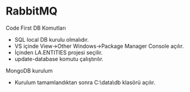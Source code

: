 # RabbitMQ

Code First DB Komutları
- SQL local DB kurulu olmalıdır.
- VS içinde View->Other Windows->Package Manager Console açılır.
- İçinden LA.ENTITIES projesi seçilir.
- update-database komutu çalıştırılır.

MongoDB kurulum
- Kurulum tamamlandıktan sonra C:\data\db klasörü açılır.

